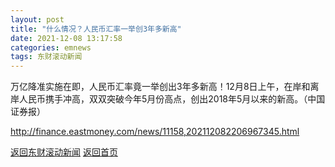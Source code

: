 ```yaml
---
layout: post
title: "什么情况？人民币汇率一举创3年多新高"
date: 2021-12-08 13:17:58
categories: emnews
tags: 东财滚动新闻
---
```


万亿降准实施在即，人民币汇率竟一举创出3年多新高！12月8日上午，在岸和离岸人民币携手冲高，双双突破今年5月份高点，创出2018年5月以来的新高。（中国证券报）

<http://finance.eastmoney.com/news/11158,202112082206967345.html>

[返回东财滚动新闻](//finews.withounder.com/emnews/)
[返回首页](//finews.withounder.com/)